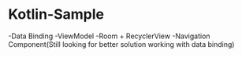 # Kotlin-Sample

-Data Binding
-ViewModel
-Room + RecyclerView
-Navigation Component(Still looking for better solution working with data binding)
